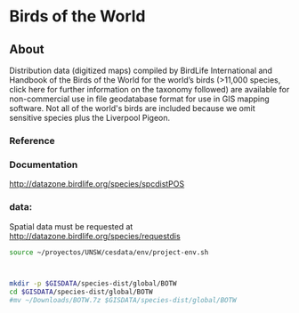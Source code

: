 # Birds of the World

## About

Distribution data (digitized maps) compiled by BirdLife International and Handbook of the Birds of the World for the world’s birds (>11,000 species, click here for further information on the taxonomy followed) are available for non-commercial use in file geodatabase format for use in GIS mapping software. Not all of the world's birds are included because we omit sensitive species plus the Liverpool Pigeon.


### Reference

>

### Documentation

http://datazone.birdlife.org/species/spcdistPOS

### data:

Spatial data must be requested at  http://datazone.birdlife.org/species/requestdis

```sh
source ~/proyectos/UNSW/cesdata/env/project-env.sh



mkdir -p $GISDATA/species-dist/global/BOTW
cd $GISDATA/species-dist/global/BOTW
#mv ~/Downloads/BOTW.7z $GISDATA/species-dist/global/BOTW


```
